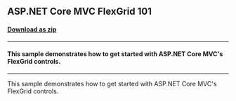 ## ASP.NET Core MVC FlexGrid 101
#### [Download as zip](https://downgit.github.io/#/home?url=https://github.com/GrapeCity/ComponentOne-ASPNET-MVC-Samples/tree/master/HowTo/FlexGrid/FlexGrid101/FlexGrid101)
____
#### This sample demonstrates how to get started with ASP.NET Core MVC's FlexGrid controls.
____
This sample demonstrates how to get started with ASP.NET Core MVC's FlexGrid controls.
